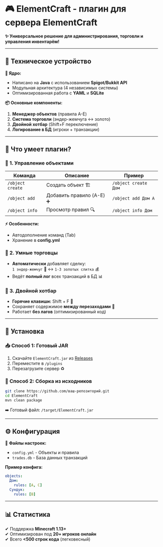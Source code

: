 # 🎮 **ElementCraft** - плагин для сервера ElementCraft

**✨ Универсальное решение для администрирования, торговли и управления инвентарём!**  

---

## 🔧 **Техническое устройство**  
**🧠 Ядро:**  
- Написано на **Java** с использованием **Spigot/Bukkit API**  
- Модульная архитектура (4 независимых системы)  
- Оптимизированная работа с **YAML** и **SQLite**  

**📦 Основные компоненты:**  
1. **Менеджер объектов** (правила A-E)  
2. **Система торговли** (эндер-жемчуга ↔ золото)  
3. **Двойной хотбар** (Shift+F переключение)  
4. **Логирование в БД** (игроки + транзакции)  

---

## 🎯 **Что умеет плагин?**  

### 📜 **1. Управление объектами**  
| Команда | Описание | Пример |  
|---------|----------|--------|  
| `/object create` | Создать объект 🏗️ | `/object create Дом` |  
| `/object add` | Добавить правило (A-E) ➕ | `/object add Дом A` |  
| `/object info` | Просмотр правил 🔍 | `/object info Дом` |  

**⚡ Особенности:**  
- Автодополнение команд (Tab)  
- Хранение в **config.yml**  

### 🧙 **2. Умные торговцы**  
- **Автоматически** добавляет сделку:  
  `1 эндер-жемчуг` 💎 ↔ `1-3 золотых слитка` 💰  
- Ведёт **полный лог** всех транзакций в БД 📊  

### 🎒 **3. Двойной хотбар**  
- **Горячие клавиши:** Shift + F 🔄  
- Сохраняет содержимое **между перезаходами** 💾  
- Работает **без лагов** (оптимизированный код)  

---

## 🚀 **Установка**  

### 📥 **Способ 1: Готовый JAR**  
1. Скачайте `ElementCraft.jar` из [Releases](ссылка)  
2. Переместите в `/plugins`  
3. Перезагрузите сервер ♻️  

### 🔨 **Способ 2: Сборка из исходников**  
```bash
git clone https://github.com/ваш-репозиторий.git
cd ElementCraft
mvn clean package
```
➡️ Готовый файл: `/target/ElementCraft.jar`  

---

## ⚙️ **Конфигурация**  
📂 **Файлы настроек:**  
- `config.yml` - Объекты и правила  
- `trades.db` - База данных транзакций  

**Пример конфига:**  
```yaml
objects:
  Дом:
    rules: [A, C]
  Сундук:
    rules: [B]
```

---

## 📊 **Статистика**  
✔ Поддержка **Minecraft 1.13+**  
✔ Оптимизирован под **20+ игроков онлайн**  
✔ Всего **<500 строк кода** (легковесный)  



